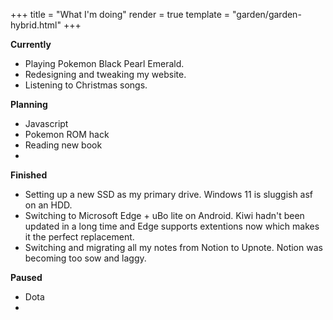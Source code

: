 +++
title = "What I'm doing"
render = true
template = "garden/garden-hybrid.html"
+++

<!--
 {{ img(path="@/garden/notes/now/now.png", class="pict", alt="It's me!") }}
-->

**Currently**

- Playing Pokemon Black Pearl Emerald.
- Redesigning and tweaking my website.
- Listening to Christmas songs.

**Planning**

- Javascript
- Pokemon ROM hack
- Reading new book
- 

**Finished**

- Setting up a new SSD as my primary drive. Windows 11 is sluggish asf on an HDD.
- Switching to Microsoft Edge + uBo lite on Android. Kiwi hadn't been updated in a long time and Edge supports extentions now which makes it the perfect replacement.
- Switching and migrating all my notes from Notion to Upnote. Notion was becoming too sow and laggy.

**Paused**

- Dota
-